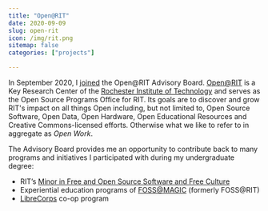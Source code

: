 ```yaml
---
title: "Open@RIT"
date: 2020-09-09
slug: open-rit
icon: /img/rit.png
sitemap: false
categories: ["projects"]

---
```


In September 2020, I [joined][1] the Open@RIT Advisory Board.
[Open@RIT][2] is a Key Research Center of the [Rochester Institute of Technology][3] and serves as the Open Source Programs Office for RIT.
Its goals are to discover and grow RIT's impact on all things Open including, but not limited to, Open Source Software, Open Data, Open Hardware, Open Educational Resources and Creative Commons-licensed efforts.
Otherwise what we like to refer to in aggregate as _Open Work_.

The Advisory Board provides me an opportunity to contribute back to many programs and initiatives I participated with during my undergraduate degree:

* RIT’s [Minor in Free and Open Source Software and Free Culture][4]
* Experiential education programs of [FOSS@MAGIC][5] (formerly FOSS@RIT)
* [LibreCorps][6] co-op program


[1]: https://twitter.com/jflory7/status/1303783881582104577
[2]: https://www.rit.edu/research/open
[3]: https://www.rit.edu/
[4]: https://www.rit.edu/study/free-and-open-source-software-and-free-culture-minor
[5]: https://fossrit.github.io/about/
[6]: /#librecorps
